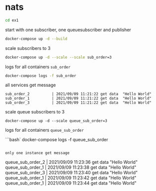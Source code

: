 # nats

```bash 
cd ex1
```

start with one subscriber, one queuesubscriber and publisher
```bash
docker-compose up -d --build
```

scale subscribers to 3
```bash
docker-compose up -d --scale --scale sub_order=3
```

logs for all containers `sub_order`  
```bash
docker-compose logs -f sub_order
```

all services get message

```
sub_order_2          | 2021/09/09 11:21:22 get data  "Hello World" 
sub_order_1          | 2021/09/09 11:21:22 get data  "Hello World" 
sub_order_3          | 2021/09/09 11:21:22 get data  "Hello World" 
```


scale queue subscribers to 3
```
docker-compose up -d --scale queue_sub_order=3
```

logs for all containers `queue_sub_order`

```bash`
docker-compose logs -f queue_sub_order
```

only one instance get message

```
queue_sub_order_2    | 2021/09/09 11:23:36 get data  "Hello World" 
queue_sub_order_1    | 2021/09/09 11:23:38 get data  "Hello World" 
queue_sub_order_3    | 2021/09/09 11:23:40 get data  "Hello World" 
queue_sub_order_1    | 2021/09/09 11:23:42 get data  "Hello World" 
queue_sub_order_1    | 2021/09/09 11:23:44 get data  "Hello World" 

```
